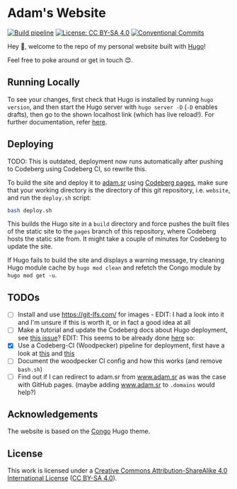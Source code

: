 # Adam's Website

[![Build pipeline](https://ci.codeberg.org/api/badges/7891/status.svg)](https://docs.codeberg.org/ci/) [![License: CC BY-SA 4.0](https://img.shields.io/badge/License-CC_BY--SA_4.0-lightgrey.svg)](https://creativecommons.org/licenses/by-sa/4.0/) [![Conventional Commits](https://img.shields.io/badge/Conventional%20Commits-1.0.0-%23FE5196?logo=conventionalcommits&logoColor=white)](https://conventionalcommits.org)

Hey 👋, welcome to the repo of my personal website built with [Hugo](https://gohugo.io)!

Feel free to poke around or get in touch 😊.

## Running Locally
To see your changes, first check that Hugo is installed by running `hugo version`, and then start the Hugo server with `hugo server -D` (`-D` enables drafts), then go to the shown localhost link (which has live reload!). For further documentation, refer [here](https://gohugo.io/getting-started/quick-start).

## Deploying

TODO: This is outdated, deployment now runs automatically after pushing to Codeberg using Codeberg CI, so rewrite this.

To build the site and deploy it to [adam.sr](https://adam.sr) using [Codeberg pages](https://codeberg.page), make sure that your working directory is the directory of this git repository, i.e. `website`, and run the `deploy.sh` script:

```bash
bash deploy.sh
```

This builds the Hugo site in a `build` directory and force pushes the built files of the static site to the `pages` branch of this repository, where Codeberg hosts the static site from. It might take a couple of minutes for Codeberg to update the site.

If Hugo fails to build the site and displays a warning message, try cleaning Hugo module cache by `hugo mod clean` and refetch the Congo module by `hugo mod get -u`.

## TODOs
- [ ] Install and use https://git-lfs.com/ for images - EDIT: I had a look into it and I'm unsure if this is worth it, or in fact a good idea at all
- [ ] Make a tutorial and update the Codeberg docs about Hugo deployment, see [this issue](https://codeberg.org/Codeberg/Documentation/issues/27)? EDIT: This seems to be already done [here](https://codeberg.org/Codeberg-CI/examples) so:
- [x] Use a Codeberg-CI (Woodpecker) pipeline for deployment, first have a look at [this](https://codeberg.org/Codeberg-CI/examples/src/branch/main/Hugo/hugo.yml) and [this](https://dminca.codeberg.page/posts/moved-to-codeberg-pages/)
- [ ] Document the woodpecker CI config and how this works (and remove `bash.sh`)
- [ ] Find out if I can redirect to adam.sr from www.adam.sr as was the case with GitHub pages. (maybe adding www.adam.sr to `.domains` would help?)

## Acknowledgements

The website is based on the [Congo](https://git.io/hugo-congo/) Hugo theme.

## License

This work is licensed under a [Creative Commons Attribution-ShareAlike 4.0 International License](https://creativecommons.org/licenses/by-sa/4.0/) ([CC BY-SA 4.0](https://creativecommons.org/licenses/by-sa/4.0/)).
